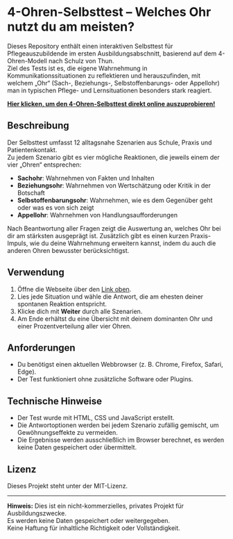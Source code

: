 # 4-Ohren-Selbsttest – Welches Ohr nutzt du am meisten?

Dieses Repository enthält einen interaktiven Selbsttest für Pflegeauszubildende im ersten Ausbildungsabschnitt, basierend auf dem 4-Ohren-Modell nach Schulz von Thun.  
Ziel des Tests ist es, die eigene Wahrnehmung in Kommunikationssituationen zu reflektieren und herauszufinden, mit welchem „Ohr“ (Sach-, Beziehungs-, Selbstoffenbarungs- oder Appellohr) man in typischen Pflege- und Lernsituationen besonders stark reagiert.

**[Hier klicken, um den 4-Ohren-Selbsttest direkt online auszuprobieren!](https://FlorianLoyns.github.io/OhrenTest/)**

## Beschreibung

Der Selbsttest umfasst 12 alltagsnahe Szenarien aus Schule, Praxis und Patientenkontakt.  
Zu jedem Szenario gibt es vier mögliche Reaktionen, die jeweils einem der vier „Ohren“ entsprechen:

- **Sachohr**: Wahrnehmen von Fakten und Inhalten  
- **Beziehungsohr**: Wahrnehmen von Wertschätzung oder Kritik in der Botschaft  
- **Selbstoffenbarungsohr**: Wahrnehmen, wie es dem Gegenüber geht oder was es von sich zeigt  
- **Appellohr**: Wahrnehmen von Handlungsaufforderungen  

Nach Beantwortung aller Fragen zeigt die Auswertung an, welches Ohr bei dir am stärksten ausgeprägt ist. Zusätzlich gibt es einen kurzen Praxis-Impuls, wie du deine Wahrnehmung erweitern kannst, indem du auch die anderen Ohren bewusster berücksichtigst.

## Verwendung

1. Öffne die Webseite über den [Link oben](https://FlorianLoyns.github.io/OhrenTest/).  
2. Lies jede Situation und wähle die Antwort, die am ehesten deiner spontanen Reaktion entspricht.  
3. Klicke dich mit **Weiter** durch alle Szenarien.  
4. Am Ende erhältst du eine Übersicht mit deinem dominanten Ohr und einer Prozentverteilung aller vier Ohren.  

## Anforderungen

- Du benötigst einen aktuellen Webbrowser (z. B. Chrome, Firefox, Safari, Edge).  
- Der Test funktioniert ohne zusätzliche Software oder Plugins.  

## Technische Hinweise

- Der Test wurde mit HTML, CSS und JavaScript erstellt.  
- Die Antwortoptionen werden bei jedem Szenario zufällig gemischt, um Gewöhnungseffekte zu vermeiden.  
- Die Ergebnisse werden ausschließlich im Browser berechnet, es werden keine Daten gespeichert oder übermittelt.  

## Lizenz

Dieses Projekt steht unter der MIT-Lizenz.

---

**Hinweis:** Dies ist ein nicht-kommerzielles, privates Projekt für Ausbildungszwecke.  
Es werden keine Daten gespeichert oder weitergegeben.  
Keine Haftung für inhaltliche Richtigkeit oder Vollständigkeit.  
